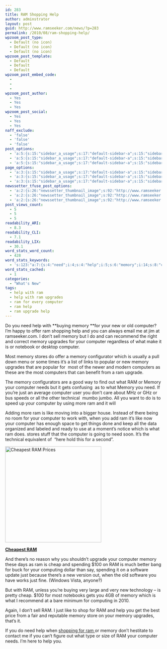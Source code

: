 ```yaml
---
id: 283
title: RAM Shopping Help
author: adminstrator
layout: post
guid: http://www.ramseeker.com/news/?p=283
permalink: /2010/08/ram-shopping-help/
wpzoom_post_type:
  - Default (no icon)
  - Default (no icon)
  - Default (no icon)
wpzoom_post_template:
  - Default
  - Default
  - Default
wpzoom_post_embed_code:
  - 
  - 
  - 
wpzoom_post_author:
  - Yes
  - Yes
  - Yes
wpzoom_post_social:
  - Yes
  - Yes
  - Yes
naff_exclude:
  - 'false'
  - 'false'
  - 'false'
post_options:
  - 'a:5:{s:15:"sidebar_a_usage";s:17:"default-sidebar-a";s:15:"sidebar_b_usage";s:17:"default-sidebar-b";s:9:"hwa_usage";s:17:"default-headerbar";s:8:"ad_above";s:0:"";s:8:"ad_below";s:0:"";}'
  - 'a:5:{s:15:"sidebar_a_usage";s:17:"default-sidebar-a";s:15:"sidebar_b_usage";s:17:"default-sidebar-b";s:9:"hwa_usage";s:17:"default-headerbar";s:8:"ad_above";s:0:"";s:8:"ad_below";s:0:"";}'
  - 'a:5:{s:15:"sidebar_a_usage";s:17:"default-sidebar-a";s:15:"sidebar_b_usage";s:17:"default-sidebar-b";s:9:"hwa_usage";s:17:"default-headerbar";s:8:"ad_above";s:0:"";s:8:"ad_below";s:0:"";}'
page_options:
  - 'a:3:{s:15:"sidebar_a_usage";s:17:"default-sidebar-a";s:15:"sidebar_b_usage";s:17:"default-sidebar-b";s:9:"hwa_usage";s:17:"default-headerbar";}'
  - 'a:3:{s:15:"sidebar_a_usage";s:17:"default-sidebar-a";s:15:"sidebar_b_usage";s:17:"default-sidebar-b";s:9:"hwa_usage";s:17:"default-headerbar";}'
  - 'a:3:{s:15:"sidebar_a_usage";s:17:"default-sidebar-a";s:15:"sidebar_b_usage";s:17:"default-sidebar-b";s:9:"hwa_usage";s:17:"default-headerbar";}'
newssetter_tfuse_post_options:
  - 'a:2:{s:26:"newssetter_thumbnail_image";s:92:"http://www.ramseeker.com/wp-content/uploads/2010/08/Screen-shot-2011-03-25-at-3.00.24-PM.png";s:24:"newssetter_disable_image";s:4:"true";}'
  - 'a:2:{s:26:"newssetter_thumbnail_image";s:92:"http://www.ramseeker.com/wp-content/uploads/2010/08/Screen-shot-2011-03-25-at-3.00.24-PM.png";s:24:"newssetter_disable_image";s:4:"true";}'
  - 'a:2:{s:26:"newssetter_thumbnail_image";s:92:"http://www.ramseeker.com/wp-content/uploads/2010/08/Screen-shot-2011-03-25-at-3.00.24-PM.png";s:24:"newssetter_disable_image";s:4:"true";}'
post_views_count:
  - 5
  - 5
  - 5
readability_ARI:
  - 8.3
readability_CLI:
  - 7.1
readability_LIX:
  - 30.1
word_stats_word_count:
  - 428
word_stats_keywords:
  - 's:123:"a:7:{s:4:"need";i:4;s:4:"help";i:5;s:6:"memory";i:14;s:8:"computer";i:11;s:8:"upgrades";i:3;s:4:"just";i:4;s:4:"like";i:3;}";'
word_stats_cached:
  - 1
categories:
  - "What's New"
tags:
  - help with ram
  - help with ram upgrades
  - ram for every computer
  - ram help
  - ram upgrade help
---
```

<div style="float: right; margin-right: 5px;">
</div>

<div style="float: right; margin-right: 5px;">
</div>

<div style="float: right; margin-right: 5px;">
</div>

Do you need help with **buying memory **for your new or old computer? I&#8217;m happy to offer ram shopping help and you can always email me at jim at ramseeker.com. I don&#8217;t sell memory but I do and can recommend the right and correct memory upgrades for your computer regardless of what make it is or notebook or desktop computer.

Most memory stores do offer a memory configurator which is usually a pull down menu or some times it&#8217;s a list of links to popular or new memory upgrades that are popular for  most of the newer and modern computers as these are the most computers that can benefit from a ram upgrade.

The memory configurators are a good way to find out what RAM or Memory your computer needs but it gets confusing  as to what Memory you need. If you&#8217;re just an average computer user you don&#8217;t care about MHz or GHz or bus speeds or all the other technical  mumbo jumbo. All you want to do is to speed up your computer by using more ram and it will

Adding more ram is like moving into a bigger house. Instead of there being no room for your computer to work with, when you add ram it&#8217;s like now your computer has enough space to get things done and keep all the data organized and labeled and ready to use at a moment&#8217;s notice which is what ram does. stores stuff that the computer is going to need soon. It&#8217;s the technical equivalent of  &#8220;here hold this for a second&#8221;.

[<img title="Best RAM Prices" src="http://www.ramseeker.com/wp-content/uploads/2010/08/Screen-shot-2011-03-25-at-3.00.24-PM.png" alt="Cheapest RAM Prices" width="309" height="308" />][1]

**[Cheapest RAM][1]**

And there&#8217;s no reason why you shouldn&#8217;t upgrade your computer memory these days as ram is cheap and spending $100 on RAM is much better bang for buck for your computing dollar than say, spending it on a software update just because there&#8217;s a new version out, when the old software you have works just fine. (Windows Vista, anyone?)

But with RAM, unless you&#8217;re buying very large and very new technology &#8211; is pretty cheap. $100 for most notebooks gets you 4GB of memory which is what I recommend at a bare minimum for computing in 2010.

Again, I don&#8217;t sell RAM. I just like to shop for RAM and help you get the best price from a fair and reputable memory store on your memory upgrades, that&#8217;s it.

If you do need help when [shopping for ram ][2]or memory don&#8217;t hestitate to contact me if you can&#8217;t figure out what type or size of RAM your computer needs. I&#8217;m here to help you.

 [1]: http://www.amazon.com/gp/product/B001KB6Z2U/ref=as_li_ss_tl?ie=UTF8&tag=ramseeker-20&linkCode=as2&camp=1789&creative=390957&creativeASIN=B001KB6Z2U
 [2]: http://www.ramseeker.com "shopping for ram"
